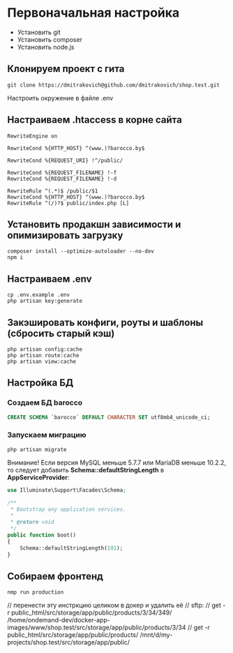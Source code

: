 # Первоначальная настройка

* Установить git
* Установить composer
* Установить node.js

## Клонируем проект с гита
```shell
git clone https://dmitrakovich@github.com/dmitrakovich/shop.test.git
```

Настроить окружение в файле .env

## Настраиваем .htaccess в корне сайта
```
RewriteEngine on 

RewriteCond %{HTTP_HOST} ^(www.)?barocco.by$

RewriteCond %{REQUEST_URI} !^/public/ 

RewriteCond %{REQUEST_FILENAME} !-f 
RewriteCond %{REQUEST_FILENAME} !-d 

RewriteRule ^(.*)$ /public/$1 
RewriteCond %{HTTP_HOST} ^(www.)?barocco.by$ 
RewriteRule ^(/)?$ public/index.php [L]
```

## Установить продакшн зависимости и опимизировать загрузку
```shell
composer install --optimize-autoloader --no-dev
npm i
```

## Настраиваем .env
```shell
cp .env.example .env
php artisan key:generate
```

## Закэшировать конфиги, роуты и шаблоны (сбросить старый кэш)
```shell
php artisan config:cache
php artisan route:cache
php artisan view:cache
```

## Настройка БД
### Создаем БД barocco
```sql
CREATE SCHEMA `barocco` DEFAULT CHARACTER SET utf8mb4_unicode_ci;
```
### Запускаем миграцию
```shell
php artisan migrate
```
Внимание! Если версия MySQL меньше 5.7.7 или MariaDB меньше 10.2.2, то следует добавить **Schema::defaultStringLength** в **AppServiceProvider**:
```php
use Illuminate\Support\Facades\Schema;

/**
 * Bootstrap any application services.
 *
 * @return void
 */
public function boot()
{
    Schema::defaultStringLength(191);
}
```

## Собираем фронтенд
```shell
nmp run production
```

// перенести эту инстркцию целиком в докер и удалить её
// sftp:
// get -r public_html/src/storage/app/public/products/3/34/349/ /home/ondemand-dev/docker-app-images/www/shop.test/src/storage/app/public/products/3/34
// get -r public_html/src/storage/app/public/products/ /mnt/d/my-projects/shop.test/src/storage/app/public/
